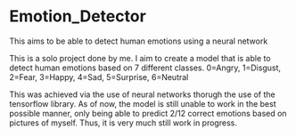 # Emotion_Detector
This aims to be able to detect human emotions using a neural network

This is a solo project done by me. I aim to create a model that is able to detect human emotions based on 7 different classes.
0=Angry, 1=Disgust, 2=Fear, 3=Happy, 4=Sad, 5=Surprise, 6=Neutral

This was achieved via the use of neural networks thorugh the use of the tensorflow library.
As of now, the model is still unable to work in the best possible manner, only being able to predict 2/12 correct emotions based on pictures of myself. 
Thus, it is very much still work in progress. 
